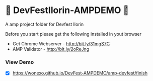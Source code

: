 # 🎉 DevFestIlorin-AMPDEMO 🎉 
A amp project folder for Devfest Ilorin <br>

Before you start please get the following installed in yout browser

* Get Chrome Webserver - http://bit.ly/31mgS7C
* AMP Validator - http://bit.ly/2oReJng


### View Demo

- [x] https://wonexo.github.io/DevFest-AMPDEMO/amp-devfest/finish
